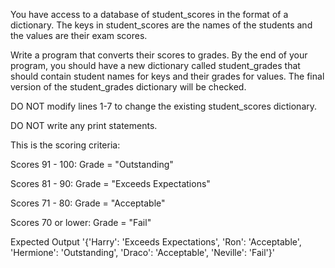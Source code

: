 You have access to a database of student_scores in the format of a dictionary. The keys in student_scores are the names of the students and the values are their exam scores.

Write a program that converts their scores to grades. By the end of your program, you should have a new dictionary called student_grades that should contain student names for keys and their grades for values. The final version of the student_grades dictionary will be checked.

DO NOT modify lines 1-7 to change the existing student_scores dictionary.

DO NOT write any print statements.

This is the scoring criteria:

Scores 91 - 100: Grade = "Outstanding"

Scores 81 - 90: Grade = "Exceeds Expectations"

Scores 71 - 80: Grade = "Acceptable"

Scores 70 or lower: Grade = "Fail"

Expected Output
'{'Harry': 'Exceeds Expectations', 'Ron': 'Acceptable', 'Hermione': 'Outstanding', 'Draco': 'Acceptable', 'Neville': 'Fail'}'